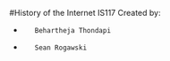 #History of the Internet  IS117
    Created by:
*        Behartheja Thondapi
*        Sean Rogawski 
        
